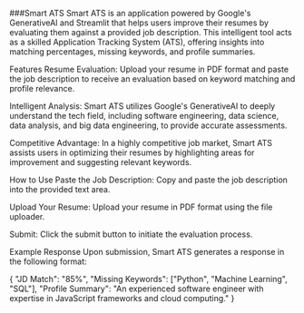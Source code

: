 ###Smart ATS
Smart ATS is an application powered by Google's GenerativeAI and Streamlit that helps users improve their resumes by evaluating them against a provided job description. This intelligent tool acts as a skilled Application Tracking System (ATS), offering insights into matching percentages, missing keywords, and profile summaries.

Features
Resume Evaluation: Upload your resume in PDF format and paste the job description to receive an evaluation based on keyword matching and profile relevance.

Intelligent Analysis: Smart ATS utilizes Google's GenerativeAI to deeply understand the tech field, including software engineering, data science, data analysis, and big data engineering, to provide accurate assessments.

Competitive Advantage: In a highly competitive job market, Smart ATS assists users in optimizing their resumes by highlighting areas for improvement and suggesting relevant keywords.

How to Use
Paste the Job Description: Copy and paste the job description into the provided text area.

Upload Your Resume: Upload your resume in PDF format using the file uploader.

Submit: Click the submit button to initiate the evaluation process.

Example Response
Upon submission, Smart ATS generates a response in the following format:

{
  "JD Match": "85%",
  "Missing Keywords": ["Python", "Machine Learning", "SQL"],
  "Profile Summary": "An experienced software engineer with expertise in JavaScript frameworks and cloud computing."
}


